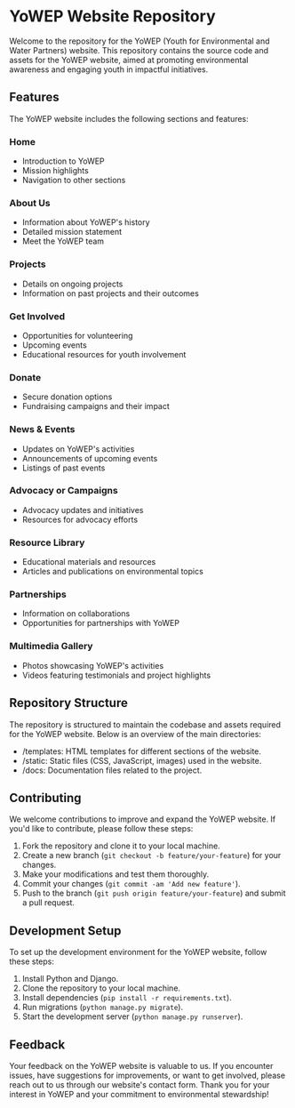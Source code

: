 # YoWEP Website Repository

Welcome to the repository for the YoWEP (Youth for Environmental and Water Partners) website.
This repository contains the source code and assets for the YoWEP website, aimed at promoting 
environmental awareness and engaging youth in impactful initiatives.

## Features

The YoWEP website includes the following sections and features:

### Home
- Introduction to YoWEP
- Mission highlights
- Navigation to other sections

### About Us
- Information about YoWEP's history
- Detailed mission statement
- Meet the YoWEP team

### Projects
- Details on ongoing projects
- Information on past projects and their outcomes

### Get Involved
- Opportunities for volunteering
- Upcoming events
- Educational resources for youth involvement

### Donate
- Secure donation options
- Fundraising campaigns and their impact

### News & Events
- Updates on YoWEP's activities
- Announcements of upcoming events
- Listings of past events

### Advocacy or Campaigns
- Advocacy updates and initiatives
- Resources for advocacy efforts

### Resource Library
- Educational materials and resources
- Articles and publications on environmental topics

### Partnerships
- Information on collaborations
- Opportunities for partnerships with YoWEP

### Multimedia Gallery
- Photos showcasing YoWEP's activities
- Videos featuring testimonials and project highlights

## Repository Structure

The repository is structured to maintain the codebase and assets required for the YoWEP website.
Below is an overview of the main directories:

- /templates: HTML templates for different sections of the website.
- /static: Static files (CSS, JavaScript, images) used in the website.
- /docs: Documentation files related to the project.

## Contributing

We welcome contributions to improve and expand the YoWEP website. If you'd like to contribute, please follow these steps:

1. Fork the repository and clone it to your local machine.
2. Create a new branch (`git checkout -b feature/your-feature`) for your changes.
3. Make your modifications and test them thoroughly.
4. Commit your changes (`git commit -am 'Add new feature'`).
5. Push to the branch (`git push origin feature/your-feature`) and submit a pull request.

## Development Setup

To set up the development environment for the YoWEP website, follow these steps:

1. Install Python and Django.
2. Clone the repository to your local machine.
3. Install dependencies (`pip install -r requirements.txt`).
4. Run migrations (`python manage.py migrate`).
5. Start the development server (`python manage.py runserver`).

## Feedback

Your feedback on the YoWEP website is valuable to us. If you encounter issues, have suggestions for improvements, 
or want to get involved, please reach out to us through our website's contact form.
Thank you for your interest in YoWEP and your commitment to environmental stewardship!
